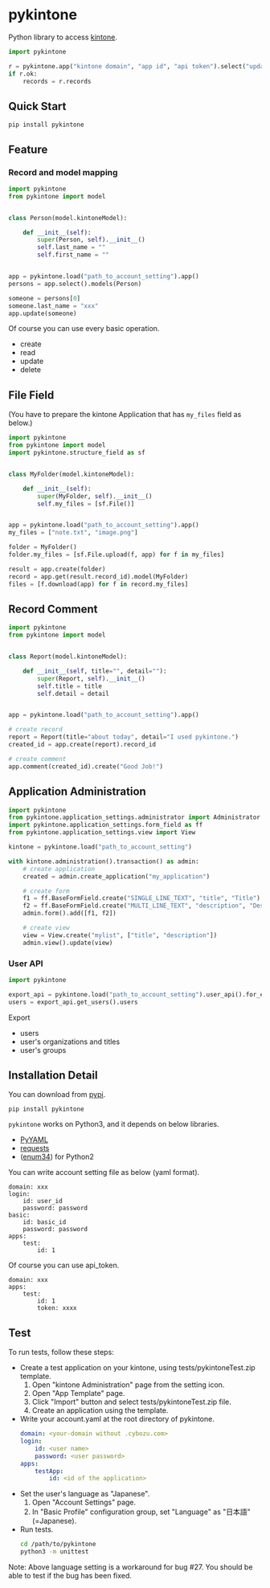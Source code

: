 # pykintone

Python library to access [kintone](https://kintone.cybozu.com).

```python
import pykintone

r = pykintone.app("kintone domain", "app id", "api token").select("updated_time > NOW()")
if r.ok:
    records = r.records
```

## Quick Start

```
pip install pykintone
```

## Feature

### Record and model mapping

```python
import pykintone
from pykintone import model


class Person(model.kintoneModel):

    def __init__(self):
        super(Person, self).__init__()
        self.last_name = ""
        self.first_name = ""


app = pykintone.load("path_to_account_setting").app()
persons = app.select().models(Person)

someone = persons[0]
someone.last_name = "xxx"
app.update(someone)

```

Of course you can use every basic operation.

* create
* read
* update
* delete


## File Field

(You have to prepare the kintone Application that has `my_files` field as below.)

```python
import pykintone
from pykintone import model
import pykintone.structure_field as sf


class MyFolder(model.kintoneModel):

    def __init__(self):
        super(MyFolder, self).__init__()
        self.my_files = [sf.File()]


app = pykintone.load("path_to_account_setting").app()
my_files = ["note.txt", "image.png"]

folder = MyFolder()
folder.my_files = [sf.File.upload(f, app) for f in my_files]

result = app.create(folder)
record = app.get(result.record_id).model(MyFolder)
files = [f.download(app) for f in record.my_files]
```


## Record Comment

```python
import pykintone
from pykintone import model


class Report(model.kintoneModel):

    def __init__(self, title="", detail=""):
        super(Report, self).__init__()
        self.title = title
        self.detail = detail


app = pykintone.load("path_to_account_setting").app()

# create record
report = Report(title="about today", detail="I used pykintone.")
created_id = app.create(report).record_id

# create comment
app.comment(created_id).create("Good Job!")

```

## Application Administration

```python
import pykintone
from pykintone.application_settings.administrator import Administrator
import pykintone.application_settings.form_field as ff
from pykintone.application_settings.view import View

kintone = pykintone.load("path_to_account_setting")

with kintone.administration().transaction() as admin:
    # create application
    created = admin.create_application("my_application")

    # create form
    f1 = ff.BaseFormField.create("SINGLE_LINE_TEXT", "title", "Title")
    f2 = ff.BaseFormField.create("MULTI_LINE_TEXT", "description", "Desc")
    admin.form().add([f1, f2])

    # create view
    view = View.create("mylist", ["title", "description"])
    admin.view().update(view)
```

### User API

```python
import pykintone

export_api = pykintone.load("path_to_account_setting").user_api().for_exporting
users = export_api.get_users().users
```

Export

* users
* user's organizations and titles
* user's groups

## Installation Detail

You can download from [pypi](https://pypi.python.org/pypi/pykintone).

```
pip install pykintone
```

`pykintone` works on Python3, and it depends on below libraries.

* [PyYAML](http://pyyaml.org/wiki/PyYAML)
* [requests](http://docs.python-requests.org/en/latest/)
* ([enum34](https://pypi.python.org/pypi/enum34)) for Python2

You can write account setting file as below (yaml format).

```
domain: xxx
login:
    id: user_id
    password: password
basic:
    id: basic_id
    password: password
apps:
    test:
        id: 1
```

Of course you can use api_token. 

```
domain: xxx
apps:
    test:
        id: 1
        token: xxxx
```

## Test

To run tests, follow these steps:

- Create a test application on your kintone, using tests/pykintoneTest.zip template.
    1. Open "kintone Administration" page from the setting icon.
    2. Open "App Template" page.
    3. Click "Import" button and select tests/pykintoneTest.zip file.
    4. Create an application using the template.
- Write your account.yaml at the root directory of pykintone.
    ```yaml
    domain: <your-domain without .cybozu.com>
    login:
        id: <user name>
        password: <user password>
    apps:
        testApp:
            id: <id of the application>
    ```
- Set the user's language as "Japanese".
    1. Open "Account Settings" page.
    2. In "Basic Profile" configuration group, set "Language" as "日本語" (=Japanese).
- Run tests.
    ```bash
    cd /path/to/pykintone
    python3 -m unittest
    ```

Note: Above language setting is a workaround for bug #27. You should be able to test if the bug has been fixed.
